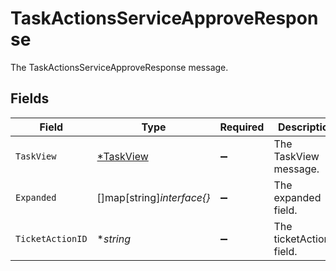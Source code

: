 # TaskActionsServiceApproveResponse

The TaskActionsServiceApproveResponse message.


## Fields

| Field                                        | Type                                         | Required                                     | Description                                  |
| -------------------------------------------- | -------------------------------------------- | -------------------------------------------- | -------------------------------------------- |
| `TaskView`                                   | [*TaskView](../../models/shared/taskview.md) | :heavy_minus_sign:                           | The TaskView message.                        |
| `Expanded`                                   | []map[string]*interface{}*                   | :heavy_minus_sign:                           | The expanded field.                          |
| `TicketActionID`                             | **string*                                    | :heavy_minus_sign:                           | The ticketActionId field.                    |